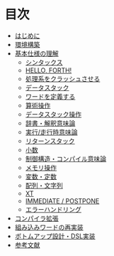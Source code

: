 # 目次

* [はじめに](README.md)
* [環境構築](env_setup.md)
* [基本仕様の理解]()
  * [シンタックス](syntax.md)
  * [HELLO, FORTH!](hello_forth.md)
  * [処理系をクラッシュさせる](crash_course.md)
  * [データスタック](data_stack.md)
  * [ワードを定義する](define_words.md)
  * [算術操作](arithmetic_operations.md)
  * [データスタック操作](manipulate_data_stack.md)
  * [辞書・解釈意味論]()
  * [実行/走行時意味論]()
  * [リターンスタック]()
  * [小数](floating.md)
  * [制御構造・コンパイル意味論]()
  * [メモリ操作]()
  * [変数・定数](variable_constant.md)
  * [配列・文字列](array_string.md)
  * [XT](execution_token.md)
  * [IMMEDIATE / POSTPONE]()
  * [エラーハンドリング]()
* [コンパイラ拡張]()
* [組み込みワードの再実装]()
* [ボトムアップ設計・DSL実装]()
* [参考文献](bibliography.md)
